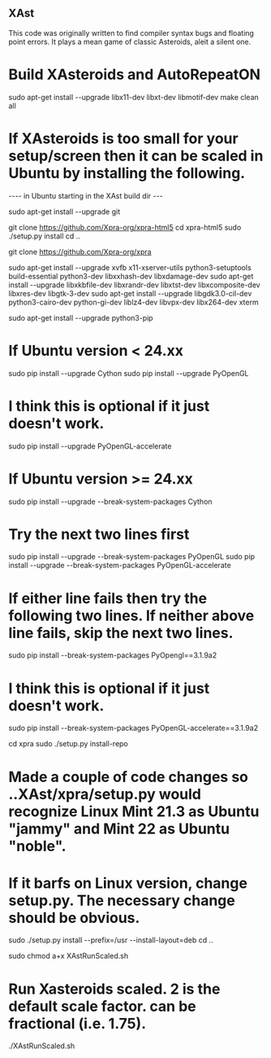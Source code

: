 ## XAst
This code was originally written to find compiler syntax bugs and floating point errors. It plays a mean game of classic Asteroids, aleit a silent one.

# Build XAsteroids and AutoRepeatON
sudo apt-get install --upgrade libx11-dev libxt-dev libmotif-dev
make clean all

# If XAsteroids is too small for your setup/screen then it can be scaled in Ubuntu by installing the following.

---- in Ubuntu starting in the XAst build dir ---

sudo apt-get install --upgrade git

git clone https://github.com/Xpra-org/xpra-html5
cd xpra-html5
sudo ./setup.py install
cd ..

git clone https://github.com/Xpra-org/xpra

sudo apt-get install --upgrade xvfb x11-xserver-utils python3-setuptools build-essential python3-dev libxxhash-dev libxdamage-dev
sudo apt-get install --upgrade libxkbfile-dev libxrandr-dev libxtst-dev libxcomposite-dev libxres-dev libgtk-3-dev
sudo apt-get install --upgrade libgdk3.0-cil-dev python3-cairo-dev python-gi-dev liblz4-dev libvpx-dev libx264-dev xterm

sudo apt-get install --upgrade python3-pip

# If Ubuntu version < 24.xx
  sudo pip install --upgrade Cython
  sudo pip install --upgrade PyOpenGL
# I think this is optional if it just doesn't work.
  sudo pip install --upgrade PyOpenGL-accelerate
# If Ubuntu version >= 24.xx
  sudo pip install --upgrade --break-system-packages Cython
# Try the next two lines first
  sudo pip install --upgrade --break-system-packages PyOpenGL
  sudo pip install --upgrade --break-system-packages PyOpenGL-accelerate
# If either line fails then try the following two lines. If neither above line fails, skip the next two lines.
  sudo pip install --break-system-packages PyOpengl==3.1.9a2
# I think this is optional if it just doesn't work.
  sudo pip install --break-system-packages PyOpenGL-accelerate==3.1.9a2

cd xpra
sudo ./setup.py install-repo
# Made a couple of code changes so ..XAst/xpra/setup.py would recognize Linux Mint 21.3 as Ubuntu "jammy" and Mint 22 as Ubuntu "noble".
#   If it barfs on Linux version, change setup.py. The necessary change should be obvious.
sudo ./setup.py install --prefix=/usr --install-layout=deb
cd ..

sudo chmod a+x XAstRunScaled.sh
# Run Xasteroids scaled. 2 is the default scale factor. <scaleFactor> can be fractional (i.e. 1.75).
./XAstRunScaled.sh <scaleFactor>
